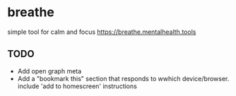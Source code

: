 # breathe

simple tool for calm and focus https://breathe.mentalhealth.tools

## TODO
- Add open graph meta
- Add a "bookmark this" section that responds to wwhich device/browser. include 'add to homescreen' instructions
